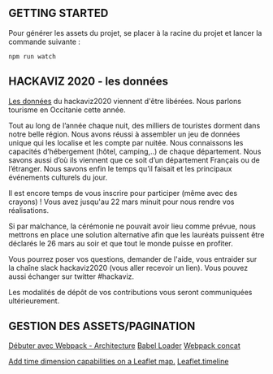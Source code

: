 ## GETTING STARTED
Pour générer les assets du projet, se placer à la racine du projet et lancer la commande suivante :
```
npm run watch
```

## HACKAVIZ 2020 - les données
[Les données](http://toulouse-dataviz.fr/hackaviz-2020-telechargement-des-donnees) du hackaviz2020 viennent d'être libérées. Nous parlons tourisme en Occitanie cette année.

Tout au long de l’année chaque nuit, des milliers de touristes dorment dans notre belle région. Nous avons réussi à assembler un jeu de données unique qui les localise et les compte par nuitée. Nous connaissons les capacités d’hébergement (hôtel, camping,..) de chaque département. Nous savons aussi d’où ils viennent que ce soit d’un département Français ou de l’étranger. Nous savons enfin le temps qu’il faisait et les principaux événements culturels du jour.

Il est encore temps de vous inscrire pour participer (même avec des crayons) !
Vous avez jusqu'au 22 mars minuit pour nous rendre vos réalisations.

Si par malchance, la cérémonie ne pouvait avoir lieu comme prévue, nous mettrons en place une solution alternative afin que les lauréats puissent être déclarés le 26 mars au soir et que tout le monde puisse en profiter.

Vous pourrez poser vos questions, demander de l'aide, vous entraider sur la chaîne slack hackaviz2020 (vous aller recevoir un lien). Vous pouvez aussi échanger sur twitter #hackaviz.

Les modalités de dépôt de vos contributions vous seront communiquées ultérieurement.


## GESTION DES ASSETS/PAGINATION
[Débuter avec Webpack - Architecture](https://www.alsacreations.com/tuto/lire/1754-debuter-avec-webpack.html)
[Babel Loader](https://github.com/babel/babel-loader)
[Webpack concat](https://www.npmjs.com/package/webpack-concat)

[Add time dimension capabilities on a Leaflet map.](https://github.com/socib/Leaflet.TimeDimension)
[Leaflet.timeline](http://skeate.github.io/Leaflet.timeline/)